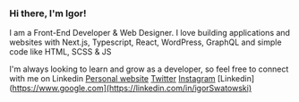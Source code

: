 ### Hi there, I'm Igor!

I am a Front-End Developer & Web Designer. I love building applications and websites with Next.js, Typescript, React, WordPress, GraphQL and simple code like HTML, SCSS & JS

I'm always looking to learn and grow as a developer, so feel free to connect with me on Linkedin
[Personal website](https://igorswatowski.com)
[Twitter](https://twitter.com/igorfrontend)
[Instagram](https://instagram.com/igor.websites)
[Linkedin](https://www.google.com](https://linkedin.com/in/igorSwatowski)
